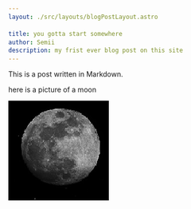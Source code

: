 ```yaml
---
layout: ./src/layouts/blogPostLayout.astro

title: you gotta start somewhere
author: Semii
description: my frist ever blog post on this site
--- 
```



This is a post written in Markdown.

here is a picture of a moon 

![moon](../../assets/moon.jpg)